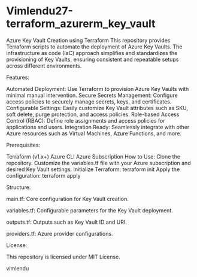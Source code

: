 # Vimlendu27-terraform_azurerm_key_vault
Azure Key Vault Creation using Terraform This repository provides Terraform scripts to automate the deployment of Azure Key Vaults. The infrastructure as code (IaC) approach simplifies and standardizes the provisioning of Key Vaults, ensuring consistent and repeatable setups across different environments.

Features:


Automated Deployment: Use Terraform to provision Azure Key Vaults with minimal manual intervention.
Secure Secrets Management: Configure access policies to securely manage secrets, keys, and certificates.
Configurable Settings: Easily customize Key Vault attributes such as SKU, soft delete, purge protection, and access policies.
Role-based Access Control (RBAC): Define role assignments and access policies for applications and users.
Integration Ready: Seamlessly integrate with other Azure resources such as Virtual Machines, Azure Functions, and more.

Prerequisites:

Terraform (v1.x+)
Azure CLI
Azure Subscription
How to Use:
Clone the repository.
Customize the variables.tf file with your Azure subscription and desired Key Vault settings.
Initialize Terraform:
terraform init
Apply the configuration:
terraform apply


Structure:

main.tf: Core configuration for Key Vault creation.

variables.tf: Configurable parameters for the Key Vault deployment.

outputs.tf: Outputs such as Key Vault ID and URI.

providers.tf: Azure provider configurations.


License:


This repository is licensed under MIT License.


vimlendu